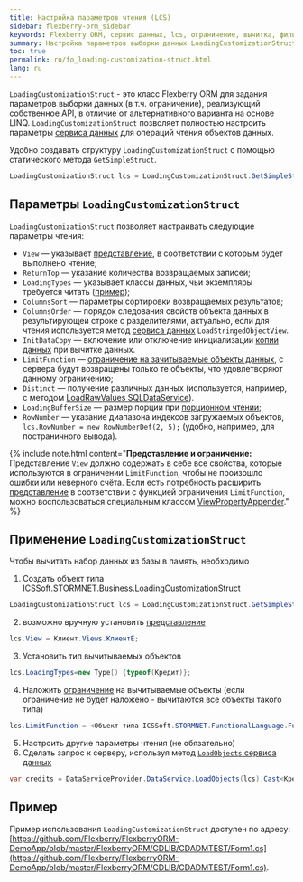```yaml
---
title: Настройка параметров чтения (LCS)
sidebar: flexberry-orm_sidebar
keywords: Flexberry ORM, сервис данных, lcs, ограничение, вычитка, фильтрация, loading
summary: Настройка параметров выборки данных LoadingCustomizationStruct, типы данных, представление, ограничение, постраничная загрузка
toc: true
permalink: ru/fo_loading-customization-struct.html
lang: ru
---
```


`LoadingCustomizationStruct` - это класс Flexberry ORM для задания параметров выборки данных (в т.ч. ограничение), реализующий собственное API, в отличие от альтернативного варианта на основе LINQ. `LoadingCustomizationStruct` позволяет полностью настроить параметры [сервиса данных](fo_construction-ds.html) для операций чтения объектов данных.

Удобно создавать структуру `LoadingCustomizationStruct` с помощью статического метода `GetSimpleStruct`.

``` csharp
LoadingCustomizationStruct lcs = LoadingCustomizationStruct.GetSimpleStruct(typeof(Шапка), "ШапкаE");
```

## Параметры `LoadingCustomizationStruct`

`LoadingCustomizationStruct` позволяет настраивать следующие параметры чтения:

* `View` — указывает [представление](fd_view-definition.html), в соответствии с которым будет выполнено чтение;
* `ReturnTop` — указание количества возвращаемых записей;
* `LoadingTypes` — указывает классы данных, чьи экземпляры требуется читать ([пример](fo_reading-several-types-objects.html));
* `ColumnsSort` — параметры сортировки возвращаемых результатов;
* `ColumnsOrder` — порядок следования свойств объекта данных в результирующей строке с разделителями, актуально, если для чтения используется метод [сервиса данных](fo_construction-ds.html) `LoadStringedObjectView`.
* `InitDataCopy` — включение или отключение инициализации [копии данных](fo_data-object-copy.html) при вычитке данных.
* `LimitFunction` — [ограничение на зачитываемые объекты данных](fo_limit-function.html), с сервера будут возвращены только те объекты, что удовлетворяют данному ограничению;
* `Distinct` — получение различных данных (используется, например, с методом [LoadRawValues SQLDataService](fo_standard-data-services.html)).
* `LoadingBufferSize` — размер порции при [порционном чтении](fo_reading-portion.html);
* `RowNumber` — указание диапазона индексов загружаемых объектов, `lcs.RowNumber = new RowNumberDef(2, 5);` (удобно, например, для постраничного вывода).

{% include note.html content="__Представление и ограничение:__ Представление `View` должно содержать в себе все свойства, которые используются в ограничении `LimitFunction`, чтобы не произошло ошибки или неверного счёта. Если есть потребность расширить [представление](fd_view-definition.html) в соответствии с функцией ограничения `LimitFunction`, можно воспользоваться специальным классом [ViewPropertyAppender](fo_view-property-appender.html)." %}

## Применение `LoadingCustomizationStruct`

Чтобы вычитать набор данных из базы в память, необходимо

1. Создать объект типа ICSSoft.STORMNET.Business.LoadingCustomizationStruct

``` csharp
LoadingCustomizationStruct lcs = LoadingCustomizationStruct.GetSimpleStruct(тип, представление);

```
2. возможно вручную установить [представление](fd_view-definition.html)

``` csharp
lcs.View = Клиент.Views.КлиентE;
```

3. Установить тип вычитываемых объектов

``` csharp
lcs.LoadingTypes=new Type[) {typeof(Кредит)};
```

4. Наложить [ограничение](fo_limit-function.html) на вычитываемые объекты (если ограничение не будет наложено - вычитаются все объекты такого типа)

``` csharp
lcs.LimitFunction = <Объект типа ICSSoft.STORMNET.FunctionalLanguage.Function>
```

5. Настроить другие параметры чтения (не обязательно)
6. Сделать запрос к серверу, используя метод [`LoadObjects` сервиса данных](fo_data-service.html)

``` csharp
var credits = DataServiceProvider.DataService.LoadObjects(lcs).Cast<Кредит>(); // DataServiceProvider устарел; вместо него используйте внедрение зависимостей.
```

## Пример

Пример использования `LoadingCustomizationStruct` доступен по адресу: [https://github.com/Flexberry/FlexberryORM-DemoApp/blob/master/FlexberryORM/CDLIB/CDADMTEST/Form1.cs](https://github.com/Flexberry/FlexberryORM-DemoApp/blob/master/FlexberryORM/CDLIB/CDADMTEST/Form1.cs).

